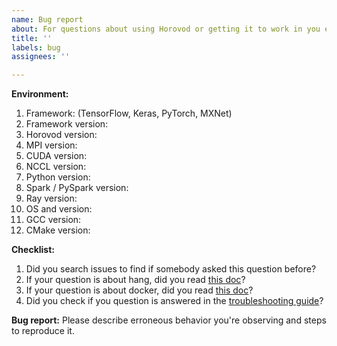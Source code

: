 ```yaml
---
name: Bug report
about: For questions about using Horovod or getting it to work in you environment, use https://github.com/horovod/horovod/discussions
title: ''
labels: bug
assignees: ''

---
```


**Environment:**
1. Framework: (TensorFlow, Keras, PyTorch, MXNet)
2. Framework version:
3. Horovod version:
4. MPI version:
5. CUDA version:
6. NCCL version:
7. Python version:
8. Spark / PySpark version:
9. Ray version:
10. OS and version:
11. GCC version:
12. CMake version:

**Checklist:**
1. Did you search issues to find if somebody asked this question before?
2. If your question is about hang, did you read [this doc](https://github.com/horovod/horovod/blob/master/docs/running.rst)?
3. If your question is about docker, did you read [this doc](https://github.com/horovod/horovod/blob/master/docs/docker.rst)?
4. Did you check if you question is answered in the [troubleshooting guide](https://github.com/horovod/horovod/blob/master/docs/troubleshooting.rst)?

**Bug report:**
Please describe erroneous behavior you're observing and steps to reproduce it.

